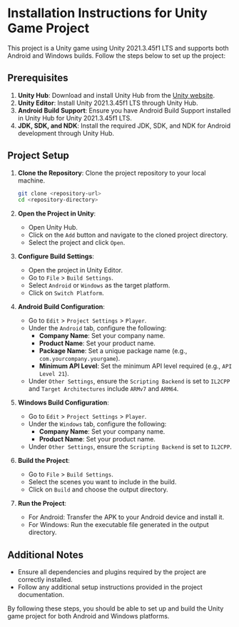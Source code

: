 # Installation Instructions for Unity Game Project

This project is a Unity game using Unity 2021.3.45f1 LTS and supports both Android and Windows builds. Follow the steps below to set up the project:

## Prerequisites

1. **Unity Hub**: Download and install Unity Hub from the [Unity website](https://unity3d.com/get-unity/download).
2. **Unity Editor**: Install Unity 2021.3.45f1 LTS through Unity Hub.
3. **Android Build Support**: Ensure you have Android Build Support installed in Unity Hub for Unity 2021.3.45f1 LTS.
4. **JDK, SDK, and NDK**: Install the required JDK, SDK, and NDK for Android development through Unity Hub.

## Project Setup

1. **Clone the Repository**: Clone the project repository to your local machine.
   ```sh
   git clone <repository-url>
   cd <repository-directory>
   ```

2. **Open the Project in Unity**:
    - Open Unity Hub.
    - Click on the `Add` button and navigate to the cloned project directory.
    - Select the project and click `Open`.

3. **Configure Build Settings**:
    - Open the project in Unity Editor.
    - Go to `File` > `Build Settings`.
    - Select `Android` or `Windows` as the target platform.
    - Click on `Switch Platform`.

4. **Android Build Configuration**:
    - Go to `Edit` > `Project Settings` > `Player`.
    - Under the `Android` tab, configure the following:
        - **Company Name**: Set your company name.
        - **Product Name**: Set your product name.
        - **Package Name**: Set a unique package name (e.g., `com.yourcompany.yourgame`).
        - **Minimum API Level**: Set the minimum API level required (e.g., `API Level 21`).
    - Under `Other Settings`, ensure the `Scripting Backend` is set to `IL2CPP` and `Target Architectures` include `ARMv7` and `ARM64`.

5. **Windows Build Configuration**:
    - Go to `Edit` > `Project Settings` > `Player`.
    - Under the `Windows` tab, configure the following:
        - **Company Name**: Set your company name.
        - **Product Name**: Set your product name.
    - Under `Other Settings`, ensure the `Scripting Backend` is set to `IL2CPP`.

6. **Build the Project**:
    - Go to `File` > `Build Settings`.
    - Select the scenes you want to include in the build.
    - Click on `Build` and choose the output directory.

7. **Run the Project**:
    - For Android: Transfer the APK to your Android device and install it.
    - For Windows: Run the executable file generated in the output directory.

## Additional Notes

- Ensure all dependencies and plugins required by the project are correctly installed.
- Follow any additional setup instructions provided in the project documentation.

By following these steps, you should be able to set up and build the Unity game project for both Android and Windows platforms.